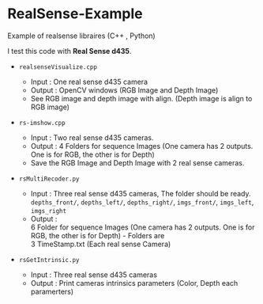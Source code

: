 # RealSense-Example

Example of realsense libraires (C++ , Python)  

I test this code with **Real Sense d435**.  

- `realsenseVisualize.cpp`
  - Input : One real sense d435 camera  
  - Output : OpenCV windows (RGB Image and Depth Image)  
  - See RGB image and depth image with align. (Depth image is align to RGB image)  
  
- `rs-imshow.cpp`
  - Input : Two real sense d435 cameras.  
  - Output : 4 Folders for sequence Images (One camera has 2 outputs. One is for RGB, the other is for Depth)  
  - Save the RGB Image and Depth Image with 2 real sense cameras.  

- `rsMultiRecoder.py`  
  - Input : Three real sense d435 cameras, The folder should be ready.  
  `depths_front/`, `depths_left/`, `depths_right/`, `imgs_front/`, `imgs_left`, `imgs_right`  
  - Output :  
    6 Folder for sequence Images (One camera has 2 outputs. One is for RGB, the other is for Depth) - Folders are  
    3 TimeStamp.txt (Each real sense Camera)  
 
- `rsGetIntrinsic.py`  
  - Input : Three real sense d435 cameras  
  - Output : Print cameras intrinsics parameters (Color, Depth each paramerters)  
 
